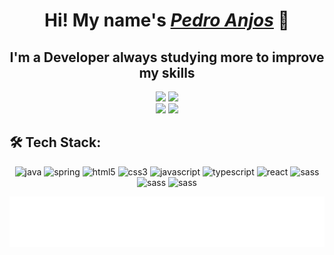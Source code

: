<div>
  <h1 align="center">Hi! My name's <a href="https://www.linkedin.com/in/pedroacbg/"><i>Pedro Anjos</i></a> 🫡</h1>
</div>

<div>
  <h2 align="center"> I'm a Developer always studying more to improve my skills</h2>
</div>

<div align="center">
    <img src="https://github-readme-stats.vercel.app/api?username=pedroacbg&theme=dark&hide_border=false&bg_color=00000000&include_all_commits=true&count_private=true" height="165px"/>
    <img src="https://github-readme-stats.vercel.app/api/top-langs/?username=pedroacbg&theme=dark&bg_color=00000000&hide_border=false&hide=scss&include_all_commits=true&count_private=true&layout=compact" />
</div>

<div align="center">
  <a href="https://www.linkedin.com/in/pedroacbg/" target="_blank"><img src="https://img.shields.io/badge/-LinkedIn-%230077B5?style=for-the-badge&logo=linkedin&logoColor=white" target="_blank"></a> 
  <a href="mailto:pedrooaugustoo130@gmail.com"><img src="https://img.shields.io/badge/-Gmail-%23333?style=for-the-badge&logo=gmail&logoColor=white" target="_blank"></a>
</div>

## 🛠  Tech Stack:

<p align="center">
 <img src="https://cdn.jsdelivr.net/gh/devicons/devicon/icons/java/java-original.svg" alt="java" width="40" height="40"/>
 <img src="https://cdn.jsdelivr.net/gh/devicons/devicon/icons/spring/spring-original.svg" alt="spring" width="40" height="40"/>
 <img src="https://cdn.jsdelivr.net/gh/devicons/devicon/icons/html5/html5-original.svg" alt="html5" width="40" height="40"/>
 <img src="https://cdn.jsdelivr.net/gh/devicons/devicon/icons/css3/css3-original.svg" alt="css3" width="40" height="40"/>
 <img src="https://cdn.jsdelivr.net/gh/devicons/devicon/icons/javascript/javascript-original.svg" alt="javascript" width="40" height="40"/>
 <img src="https://cdn.jsdelivr.net/gh/devicons/devicon/icons/typescript/typescript-original.svg" alt="typescript" width="40" height="40"/>
 <img src="https://cdn.jsdelivr.net/gh/devicons/devicon/icons/react/react-original.svg" alt="react" width="40" height="40"/>
 <img src="https://cdn.jsdelivr.net/gh/devicons/devicon/icons/php/php-original.svg" alt="sass" width="40" height="40"/>
 <img src="https://cdn.jsdelivr.net/gh/devicons/devicon/icons/mysql/mysql-original.svg" alt="sass" width="40" height="40"/>
 <img src="https://cdn.jsdelivr.net/gh/devicons/devicon/icons/postgresql/postgresql-original.svg" alt="sass" width="40" height="40"/>
</p>


<p align="center">
  <img src="https://raw.githubusercontent.com/Ankit404butfound/Ankit404butfound/main/assets/bye.svg">
</p>


